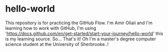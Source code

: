 # hello-world
This repository is for practicing the GitHub Flow.
I'm Amir Oliaii and I'm learning how to work with GitHub, I'm using
'https://docs.github.com/en/get-started/start-your-journey/hello-world'
this is my learning source.
So... That's it!
Oh I'm a master's degree computer science student at the University of Sherbrooke..!
